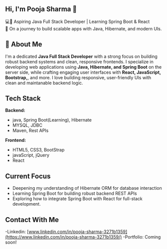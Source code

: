 ## Hi, I'm Pooja Sharma 👋

💻🚀 Aspiring Java Full Stack Developer | Learning Spring Boot & React  
🌱 On a journey to build scalable apps with Java, Hibernate, and modern UIs.


## 🚀 About Me

I'm a dedicated **Java Full Stack Developer** with a strong focus on building robust backend systems and clean, responsive frontends. I specialize in developing web applications using **Java, Hibernate, and Spring Boot** on the server side, while crafting engaging user interfaces with **React, JavaScript, Bootstrap,**, and more.
I love building responsive, user-friendly UIs with clean and maintanable backend logic.

##  Tech Stack

 **Backend:** 
 - java, Spring Boot(Learning), Hibernate
 - MYSQL, JDBC
 - Maven, Rest APIs

 **Frontend:**
 - HTML5, CSS3, BootStrap
 - javaScript, jQuery
 - React

## Current Focus 
- Deepening my understanding of Hibernate ORM for database interaction
- Learning Spring Boot for building robust backend REST APIs
- Exploring how to integrate Spring Boot with React for full-stack development.

## Contact With Me
-Linkedin: [www.linkedin.com/in/pooja-sharma-3271b1359](https://www.linkedin.com/in/pooja-sharma-3271b1359/)
-Portfolio: Coming soon!
 
   
